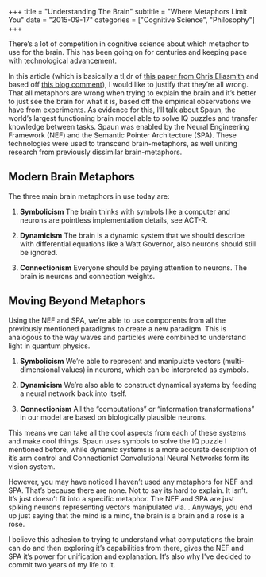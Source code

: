 +++
title = "Understanding The Brain"
subtitle = "Where Metaphors Limit You"
date = "2015-09-17"
categories = ["Cognitive Science", "Philosophy"]
+++

There’s a lot of competition in cognitive science about which metaphor to use for the brain. This has been going on for centuries and keeping pace with technological advancement.

In this article (which is basically a tl;dr of [this paper from Chris Eliasmith](http://www.arts.uwaterloo.ca/~celiasmi/Papers/eliasmith.moving%20beyond%20metaphors.jphil.pdf) and based off [this blog comment](http://slatestarcodex.com/2015/07/08/links-715-link-carbon-battery/#comment-218900)), I would like to justify that they’re all wrong. That all metaphors are wrong when trying to explain the brain and it’s better to just see the brain for what it is, based off the empirical observations we have from experiments. As evidence for this, I’ll talk about Spaun, the world’s largest functioning brain model able to solve IQ puzzles and transfer knowledge between tasks. Spaun was enabled by the Neural Engineering Framework (NEF) and the Semantic Pointer Architecture (SPA). These technologies were used to transcend brain-metaphors, as well uniting research from previously dissimilar brain-metaphors.

## Modern Brain Metaphors

The three main brain metaphors in use today are:

1. **Symbolicism** The brain thinks with symbols like a computer and neurons are pointless implementation details, see ACT-R.

2. **Dynamicism** The brain is a dynamic system that we should describe with differential equations like a Watt Governor, also neurons should still be ignored.

3. **Connectionism** Everyone should be paying attention to neurons. The brain is neurons and connection weights.

## Moving Beyond Metaphors

Using the NEF and SPA, we’re able to use components from all the previously mentioned paradigms to create a new paradigm. This is analogous to the way waves and particles were combined to understand light in quantum physics.

1. **Symbolicism** We’re able to represent and manipulate vectors (multi-dimensional values) in neurons, which can be interpreted as symbols.

2. **Dynamicism** We’re also able to construct dynamical systems by feeding a neural network back into itself.

3. **Connectionism** All the “computations” or “information transformations” in our model are based on biologically plausible neurons.

This means we can take all the cool aspects from each of these systems and make cool things. Spaun uses symbols to solve the IQ puzzle I mentioned before, while dynamic systems is a more accurate description of it’s arm control and Connectionist Convolutional Neural Networks form its vision system.

However, you may have noticed I haven’t used any metaphors for NEF and SPA. That’s because there are none. Not to say its hard to explain. It isn’t. It’s just doesn’t fit into a specific metaphor. The NEF and SPA are just spiking neurons representing vectors manipulated via... Anyways, you end up just saying that the mind is a mind, the brain is a brain and a rose is a rose.

I believe this adhesion to trying to understand what computations the brain can do and then exploring it’s capabilities from there, gives the NEF and SPA it’s power for unification and explanation. It’s also why I've decided to commit two years of my life to it.
